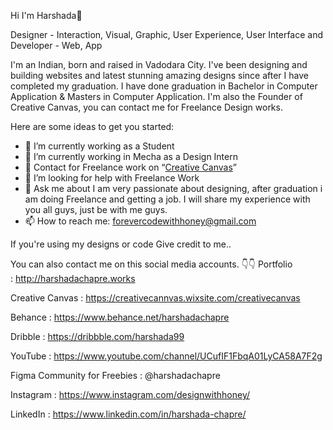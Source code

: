 Hi I'm Harshada👋

Designer - Interaction, Visual, Graphic, User Experience, User Interface and Developer - Web, App

I'm an Indian, born and raised in Vadodara City. I've been designing and building websites and latest stunning amazing designs since after I have completed my graduation. I have done graduation in Bachelor in Computer Application & Masters in Computer Application. I'm also the Founder of Creative Canvas, you can contact me for Freelance Design works.

Here are some ideas to get you started:
- 🔭 I’m currently working as a Student
- 🌱 I’m currently working in Mecha as a Design Intern
- 👯 Contact for Freelance work on “[Creative Canvas](https://creativecannvas.wixsite.com/creativecanvas)”
- 🤔 I’m looking for help with Freelance Work
- 💬 Ask me about I am very passionate about designing, after graduation i am doing Freelance and getting a job. I will share my experience with you all guys, just be with me guys.
- 📫 How to reach me: [forevercodewithhoney@gmail.com](mailto:forevercodewithhoney@gmail.com)

If you're using my designs or code Give credit to me..

You can also contact me on this social media accounts. 👇👇
Portfolio : http://harshadachapre.works

Creative Canvas : https://creativecannvas.wixsite.com/creativecanvas

Behance : https://www.behance.net/harshadachapre

Dribble : https://dribbble.com/harshada99

YouTube : https://www.youtube.com/channel/UCufIF1FbqA01LyCA58A7F2g

Figma Community for Freebies : @harshadachapre

Instagram : https://www.instagram.com/designwithhoney/

LinkedIn : https://www.linkedin.com/in/harshada-chapre/
